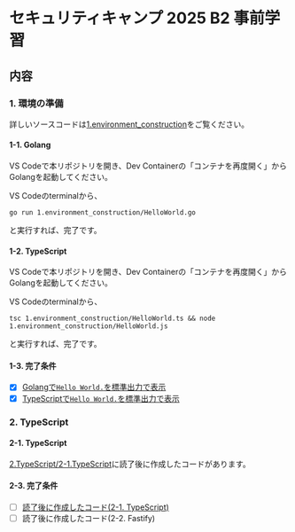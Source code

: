 # セキュリティキャンプ 2025 B2 事前学習
## 内容
### 1. 環境の準備
詳しいソースコードは[1.environment_construction](1.environment_construction)をご覧ください。
#### 1-1. Golang
VS Codeで本リポジトリを開き、Dev Containerの「コンテナを再度開く」からGolangを起動してください。   

VS Codeのterminalから、
```
go run 1.environment_construction/HelloWorld.go
```
と実行すれば、完了です。     
#### 1-2. TypeScript
VS Codeで本リポジトリを開き、Dev Containerの「コンテナを再度開く」からGolangを起動してください。   

VS Codeのterminalから、
```
tsc 1.environment_construction/HelloWorld.ts && node 1.environment_construction/HelloWorld.js
```
と実行すれば、完了です。     
#### 1-3. 完了条件
- [x] [Golangで`Hello World.`を標準出力で表示](/1.environment_construction/HelloWorld.go)
- [x] [TypeScriptで`Hello World.`を標準出力で表示](/1.environment_construction/HelloWorld.ts)

### 2. TypeScript
#### 2-1. TypeScript
[2.TypeScript/2-1.TypeScript](/2.TypeScript/2-1.TypeScript/)に読了後に作成したコードがあります。

#### 2-3. 完了条件
- [ ] [読了後に作成したコード(2-1. TypeScript)](/2.TypeScript/2-1.TypeScript/)
- [ ] 読了後に作成したコード(2-2. Fastify)
